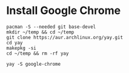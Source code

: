 # Install Google Chrome

```
pacman -S --needed git base-devel
mkdir ~/temp && cd ~/temp
git clone https://aur.archlinux.org/yay.git
cd yay
makepkg -si
cd ~/temp && rm -rf yay

yay -S google-chrome
```
